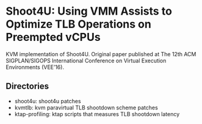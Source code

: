 # Shoot4U: Using VMM Assists to Optimize TLB Operations on Preempted vCPUs

KVM implementation of Shoot4U. Original paper published at The 12th ACM SIGPLAN/SIGOPS International Conference on Virtual Execution Environments (VEE’16).

## Directories
* shoot4u: shoot4u patches
* kvmtlb: kvm paravirtual TLB shootdown scheme patches
* ktap-profiling: ktap scripts that measures TLB shootdown latency
